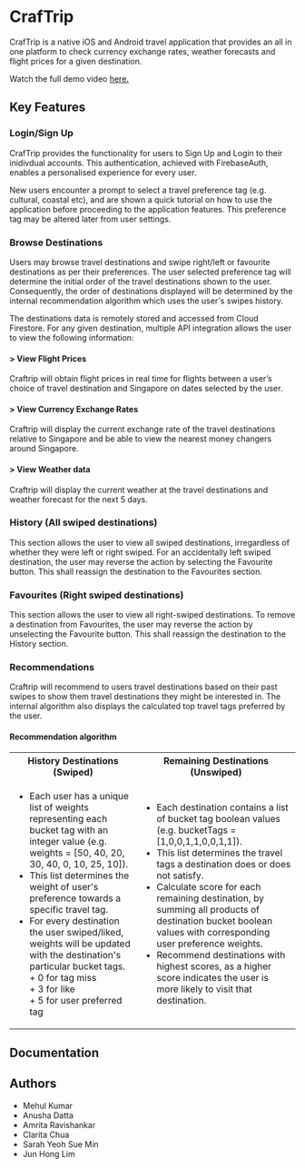 # CrafTrip

CrafTrip is a native iOS and Android travel application that provides an all in one platform to check currency exchange rates, weather forecasts and flight prices for a given destination. 

Watch the full demo video <a href= "https://www.youtube.com/watch?v=pfa3LyngCac&feature=youtu.be">here.</a> 

## Key Features

### Login/Sign Up
CrafTrip provides the functionality for users to Sign Up and Login to their inidivdual accounts. This authentication, achieved with FirebaseAuth, enables a personalised experience for every user. 

New users encounter a prompt to select a travel preference tag (e.g. cultural, coastal etc), and are shown a quick tutorial on how to use the application before proceeding to the application features. This preference tag may be altered later from user settings. 

### Browse Destinations 
Users may browse travel destinations and swipe right/left or favourite destinations as per their preferences. The user selected preference tag will determine the initial order of the travel destinations shown to the user. Consequently, the order of destinations displayed will be determined by the internal recommendation algorithm which uses the user's swipes history. 

The destinations data is remotely stored and accessed from Cloud Firestore. For any given destination, multiple API integration allows the user to view the following information: 

#### > View Flight Prices
Craftrip will obtain flight prices in real time for flights between a user’s choice of travel destination and Singapore on dates selected by the user.

#### > View Currency Exchange Rates
Craftrip will display the current exchange rate of the travel destinations relative to Singapore and be able to view the nearest money changers around Singapore.

#### > View Weather data
Craftrip will display the current weather at the travel destinations and weather forecast for the next 5 days.

### History (All swiped destinations)
This section allows the user to view all swiped destinations, irregardless of whether they were left or right swiped. For an accidentally left swiped destination, the user may reverse the action by selecting the Favourite button. This shall reassign the destination to the Favourites section. 

### Favourites (Right swiped destinations)
This section allows the user to view all right-swiped destinations. To remove a destination from Favourites, the user may reverse the action by unselecting the Favourite button. This shall reassign the destination to the History section. 

### Recommendations 
Craftrip will recommend to users travel destinations based on their past swipes to show them travel destinations they might be interested in. The internal algorithm also displays the calculated top travel tags preferred by the user. 

#### Recommendation algorithm 
<table>
  <tr>
    <th> History Destinations (Swiped) </th>
    <th> Remaining Destinations (Unswiped) </th>
  </tr>
  <tr>
   <td> 
     <ul>
      <li> Each user has a unique list of weights representing each bucket tag with an integer value (e.g. weights = [50, 40, 20, 30, 40, 0, 10, 25, 10]).
      <li> This list determines the weight of user's preference towards a specific travel tag. 
      <li> For every destination the user swiped/liked, weights will be updated with the destination's particular bucket tags. <br>
        + 0 for tag miss <br>
        + 3 for like <br>
        + 5 for user preferred tag
     </ul>
  </td>
    <td> 
      <ul>
        <li> Each destination contains a list of bucket tag boolean values (e.g. bucketTags = [1,0,0,1,1,0,0,1,1]). 
        <li> This list determines the travel tags a destination does or does not satisfy. 
        <li> Calculate score for each remaining destination, by summing all products of destination bucket boolean values with corresponding user preference weights.
        <li> Recommend destinations with highest scores, as a higher score indicates the user is more likely to visit that destination.
      </ul>
   </td>
	</tr>
</table>

## Documentation 


## Authors 
* Mehul Kumar 
* Anusha Datta
* Amrita Ravishankar
* Clarita Chua
* Sarah Yeoh Sue Min 
* Jun Hong Lim
